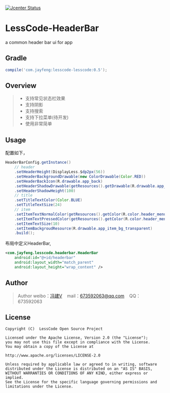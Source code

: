 [![Jcenter Status](https://api.bintray.com/packages/openproject/maven/lesscode-headerbar/images/download.svg)](https://bintray.com/openproject/maven/lesscode-headerbar)

# LessCode-HeaderBar
a common header bar ui for app

## Gradle

```groovy
compile('com.jayfeng:lesscode-lesscode:0.5');
```

## Overview
> * 支持常见状态栏效果
> * 支持阴影
> * 支持搜索
> * 支持下拉菜单(待开发)
> * 使用非常简单

## Usage
配置如下，
```java
HeaderBarConfig.getInstance()
    // header
    .setHeaderHeight(DisplayLess.$dp2px(56))
    .setHeaderBackgroundDrawable(new ColorDrawable(Color.RED))
    .setHeaderBackIcon(R.drawable.app_back)
    .setHeaderShadowDrawable(getResources().getDrawable(R.drawable.app_shadow))
    .setHeaderShadowHeight(100)
    // title
    .setTitleTextColor(Color.BLUE)
    .setTitleTextSize(24)
    // item
    .setItemTextNormalColor(getResources().getColor(R.color.header_menu_text_normal_color))
    .setItemTextPressedColor(getResources().getColor(R.color.header_menu_text_pressed_color))
    .setItemTextSize(10)
    .setItemBackgroudResource(R.drawable.app_item_bg_transparent)
    .build();
```
布局中定义HeaderBar,
```xml
<com.jayfeng.lesscode.headerbar.HeaderBar
    android:id="@+id/headerbar"
    android:layout_width="match_parent"
    android:layout_height="wrap_content" />
```

## Author

> Author weibo：<a href="http://weibo.com/xiaofengjian" target="_blank">冯建V</a>&nbsp;&nbsp;&nbsp;&nbsp;mail：673592063@qq.com&nbsp;&nbsp;&nbsp;&nbsp;QQ：673592063

## License

```
Copyright (C)  LessCode Open Source Project

Licensed under the Apache License, Version 2.0 (the "License");
you may not use this file except in compliance with the License.
You may obtain a copy of the License at

http://www.apache.org/licenses/LICENSE-2.0

Unless required by applicable law or agreed to in writing, software
distributed under the License is distributed on an "AS IS" BASIS,
WITHOUT WARRANTIES OR CONDITIONS OF ANY KIND, either express or implied.
See the License for the specific language governing permissions and
limitations under the License.
```
